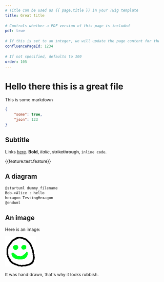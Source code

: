 ```yaml
---
# Title can be used as {{ page.title }} in your Twig template
title: Great title

# Controls whether a PDF version of this page is included
pdf: true

# If this is set to an integer, we will update the page content for the corresponding Confluence page
confluencePageId: 1234

# If not specified, defaults to 100
order: 105
---
```

# Hello there this is a great file

This is some markdown

```json
{
    "some": true,
    "json": 123
}
```

## Subtitle

Links [here](https://www.google.com). **Bold**, _italic_, ~~strikethrough~~, `inline code`.

{{feature:test.feature}}

## A diagram

```puml
@startuml dummy_filename
Bob->Alice : hello
hexagon TestingHexagon
@enduml
```

## An image

Here is an image:

![A smiley face](./smile.png)

It was hand drawn, that's why it looks rubbish.
